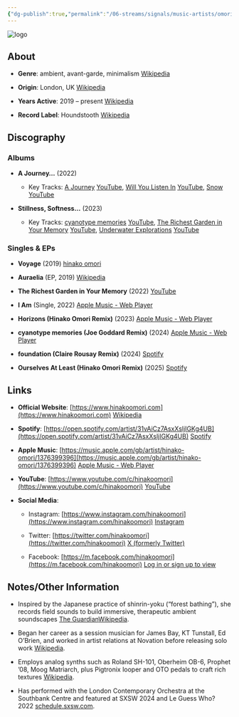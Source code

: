 ```yaml
---
{"dg-publish":true,"permalink":"/06-streams/signals/music-artists/omori-music/","tags":["#MusicArtist"],"noteIcon":"","created":"2025-08-28T23:54:14.155+02:00","updated":"2025-04-28T17:19:41.479+02:00"}
---
```



<img src="/img/MALOGO/Omori.png" alt="logo" class="round-img round-img-200">

## About

- **Genre**: ambient, avant-garde, minimalism [Wikipedia](https://en.wikipedia.org/wiki/Hinako_Omori?utm_source=chatgpt.com)
    
- **Origin**: London, UK [Wikipedia](https://en.wikipedia.org/wiki/Hinako_Omori?utm_source=chatgpt.com)
    
- **Years Active**: 2019 – present [Wikipedia](https://en.wikipedia.org/wiki/Hinako_Omori?utm_source=chatgpt.com)
    
- **Record Label**: Houndstooth [Wikipedia](https://en.wikipedia.org/wiki/Hinako_Omori?utm_source=chatgpt.com)
    

## Discography

### Albums

- **A Journey…** (2022)
    
    - Key Tracks: [A Journey](https://www.youtube.com/watch?v=Kw9bVXKYE1g) [YouTube](https://www.youtube.com/watch?v=Kw9bVXKYE1g&utm_source=chatgpt.com), [Will You Listen In](https://www.youtube.com/watch?v=SrTTTleHfjk) [YouTube](https://www.youtube.com/watch?v=SrTTTleHfjk&utm_source=chatgpt.com), [Snow](https://www.youtube.com/watch?v=admPebpbvj0) [YouTube](https://www.youtube.com/watch?v=admPebpbvj0&utm_source=chatgpt.com)
        
- **Stillness, Softness…** (2023)
    
    - Key Tracks: [cyanotype memories](https://www.youtube.com/watch?v=rB3Ah_a1yzo) [YouTube](https://www.youtube.com/watch?v=rB3Ah_a1yzo&utm_source=chatgpt.com), [The Richest Garden in Your Memory](https://www.youtube.com/watch?v=DzSb1ls-i78) [YouTube](https://www.youtube.com/watch?v=DzSb1ls-i78&utm_source=chatgpt.com), [Underwater Explorations](https://www.youtube.com/watch?v=gB7CrM7oMto) [YouTube](https://www.youtube.com/watch?v=gB7CrM7oMto&utm_source=chatgpt.com)
        

### Singles & EPs

- **Voyage** (2019) [hinako omori](https://hinakoomori.bandcamp.com/album/voyage-2?utm_source=chatgpt.com)
    
- **Auraelia** (EP, 2019) [Wikipedia](https://en.wikipedia.org/wiki/Hinako_Omori?utm_source=chatgpt.com)
    
- **The Richest Garden in Your Memory** (2022) [YouTube](https://www.youtube.com/watch?v=DzSb1ls-i78&utm_source=chatgpt.com)
    
- **I Am** (Single, 2022) [Apple Music - Web Player](https://music.apple.com/gb/artist/hinako-omori/1376399396?utm_source=chatgpt.com)
    
- **Horizons (Hinako Omori Remix)** (2023) [Apple Music - Web Player](https://music.apple.com/gb/artist/hinako-omori/1376399396?utm_source=chatgpt.com)
    
- **cyanotype memories (Joe Goddard Remix)** (2024) [Apple Music - Web Player](https://music.apple.com/gb/artist/hinako-omori/1376399396?utm_source=chatgpt.com)
    
- **foundation (Claire Rousay Remix)** (2024) [Spotify](https://open.spotify.com/artist/31vAiCz7AsxXsljIGKg4UB?utm_source=chatgpt.com)
    
- **Ourselves At Least (Hinako Omori Remix)** (2025) [Spotify](https://open.spotify.com/artist/31vAiCz7AsxXsljIGKg4UB?utm_source=chatgpt.com)
    

## Links

- **Official Website**: [https://www.hinakoomori.com](https://www.hinakoomori.com) [Wikipedia](https://en.wikipedia.org/wiki/Hinako_Omori?utm_source=chatgpt.com)
    
- **Spotify**: [https://open.spotify.com/artist/31vAiCz7AsxXsljIGKg4UB](https://open.spotify.com/artist/31vAiCz7AsxXsljIGKg4UB) [Spotify](https://open.spotify.com/artist/31vAiCz7AsxXsljIGKg4UB?utm_source=chatgpt.com)
    
- **Apple Music**: [https://music.apple.com/gb/artist/hinako-omori/1376399396](https://music.apple.com/gb/artist/hinako-omori/1376399396) [Apple Music - Web Player](https://music.apple.com/gb/artist/hinako-omori/1376399396?utm_source=chatgpt.com)
    
- **YouTube**: [https://www.youtube.com/c/hinakoomori](https://www.youtube.com/c/hinakoomori) [YouTube](https://www.youtube.com/c/hinakoomori/featured?utm_source=chatgpt.com)
    
- **Social Media**:
    
    - Instagram: [https://www.instagram.com/hinakoomori](https://www.instagram.com/hinakoomori) [Instagram](https://www.instagram.com/p/DI0z7KCNPP6/?utm_source=chatgpt.com)
        
    - Twitter: [https://twitter.com/hinakoomori](https://twitter.com/hinakoomori) [X (formerly Twitter)](https://twitter.com/hinakoomori?utm_source=chatgpt.com)
        
    - Facebook: [https://m.facebook.com/hinakoomori](https://m.facebook.com/hinakoomori) [Log in or sign up to view](https://m.facebook.com/hinakoomori/photos/last-few-solo-shows-of-2024-in-bristol-baden-and-bonn-three-bs131024-stillness-s/960468142559817/?utm_source=chatgpt.com)
        

## Notes/Other Information

- Inspired by the Japanese practice of shinrin-yoku (“forest bathing”), she records field sounds to build immersive, therapeutic ambient soundscapes [The Guardian](https://www.theguardian.com/music/2022/mar/12/one-to-watch-hinako-omori-a-journey?utm_source=chatgpt.com)[Wikipedia](https://en.wikipedia.org/wiki/Hinako_Omori?utm_source=chatgpt.com).
    
- Began her career as a session musician for James Bay, KT Tunstall, Ed O’Brien, and worked in artist relations at Novation before releasing solo work [Wikipedia](https://en.wikipedia.org/wiki/Hinako_Omori?utm_source=chatgpt.com).
    
- Employs analog synths such as Roland SH-101, Oberheim OB-6, Prophet ’08, Moog Matriarch, plus Pigtronix looper and OTO pedals to craft rich textures [Wikipedia](https://en.wikipedia.org/wiki/Hinako_Omori?utm_source=chatgpt.com).
    
- Has performed with the London Contemporary Orchestra at the Southbank Centre and featured at SXSW 2024 and Le Guess Who? 2022 [schedule.sxsw.com](https://schedule.sxsw.com/2024/artists/2195685?utm_source=chatgpt.com).